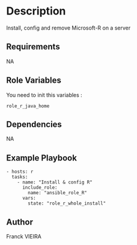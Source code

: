 
Description
=========

Install, config and remove Microsoft-R on a server

Requirements
------------

NA


Role Variables
--------------

You need to init this variables :

`
role_r_java_home
`


Dependencies
------------

NA

Example Playbook
----------------

```
- hosts: r
  tasks:
    - name: "Install & config R"
      include_role:
        name: "ansible_role_R"
      vars:
        state: "role_r_whole_install"
```

Author
------------------

Franck VIEIRA

